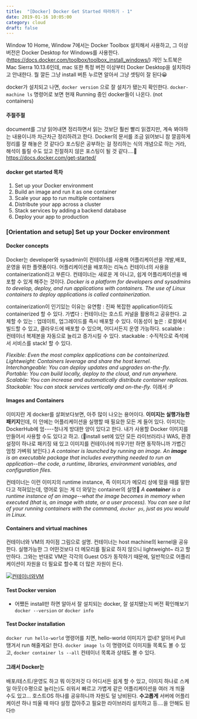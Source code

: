 ```yaml
---
title:  "[Docker] Docker Get Started 따라하기 - 1"
date: 2019-01-16 10:05:00
category: cloud
draft: false
---
```



Window 10 Home, Window 7에서는 Docker Toolbox 설치해서 사용하고, 그 이상 버전은 Docker Desktop for Windows를 사용한다. (https://docs.docker.com/toolbox/toolbox_install_windows/)
개인 노트북은 Mac Sierra 10.13.6인데, mac 또한 특정 버전 이상부터 Docker Desktop을 설치하라고 안내한다. 뭘 깔든 그냥 install 버튼 누르면 알아서 그냥 셋팅이 잘 된다😀

docker가 설치되고 나면, ```docker version``` 으로 잘 설치가 됐는지 확인한다.
```docker-machine ls``` 명령어로 보면 현재 Running 중인 docker들이 나온다. (not containers)

#### 주절주절
document를 그냥 읽어내면 정리하면서 읽는 것보단 훨씬 빨리 읽겠지만, 계속 봐야하는 내용이니까 차근차근 정리하려고 한다. Docker의 문서를 조금 읽어보니 참 깔끔하게 정리를 잘 해놓은 것 같다😏 포스팅은 공부하는 걸 정리하는 식의 개념으로 하는 거라, 해석이 틀릴 수도 있고 친절하지 않은 포스팅이 될 것 같다....🤣
https://docs.docker.com/get-started/

#### docker get started 목차

1. Set up your Docker environment
2. Build an image and run it as one container
3. Scale your app to run multiple containers
4. Distribute your app across a cluster
5. Stack services by adding a backend database
6. Deploy your app to production



### [Orientation and setup] Set up your Docker environment

#### Docker concepts
Docker는 developer와 sysadmin이 컨테이너를 사용해 어플리케이션을 개발,배포,운영을 위한 플랫폼이다. 어플리케이션을 배포하는 리눅스 컨테이너의 사용을 containerization라고 부른다. 컨테이너는 새로운 게 아니고, 쉽게 어플리케이션을 배포할 수 있게 해주는 것이다.
*Docker is a platform for developers and sysadmins to develop, deploy, and run applications with containers. The use of Linux containers to deploy applications is called containerization.*


containerization이 인기있는 이유는
유연함 : 진짜 복잡한 application이라도 containerized 할 수 있다.
가볍다 : 컨테이너는 호스트 커널을 활용하고 공유한다.
교체할 수 있는 : 업데이트, 업그레이드를 즉시 배포할 수 있다.
이동성이 높은 : 로컬에서 빌드할 수 있고, 클라우드에 배포할 수 있으며, 어디서든지 운영 가능하다.
scalable : 컨테이너 복제본을 자동으로 늘리고 증가시킬 수 있다.
stackable : 수직적으로 즉석에서 서비스를 stack! 할 수 있다.

*Flexible: Even the most complex applications can be containerized.
Lightweight: Containers leverage and share the host kernel.
Interchangeable: You can deploy updates and upgrades on-the-fly.
Portable: You can build locally, deploy to the cloud, and run anywhere.
Scalable: You can increase and automatically distribute container replicas.
Stackable: You can stack services vertically and on-the-fly.* 이래서 :P


#### Images and Containers
이미지란 게 docker를 살펴보다보면, 아주 많이 나오는 용어이다. **이미지는 실행가능한 패키지**인데, 이 안에는 어플리케이션을 실행할 때 필요한 모든 게 들어 있다. 이미지는 DockerHub에 엄----청나게 방대한 양이 있다고 한다. 내가 사용할 Docker 이미지를 만들어서 사용할 수도 있다고 하고.
(💭install set에 있던 모든 라이브러리나 WAS, 환경설정이 하나로 패키징 돼 있고 이미지를 컨테이너에 띄우기만 하면 동작하니까 가볍긴 엄청 가벼워 보인다.)
*A container is launched by running an image. An **image** is an executable package that includes everything needed to run an application--the code, a runtime, libraries, environment variables, and configuration files.*

컨테이너는 이런 이미지의 runtime instance, 즉 이미지가 메모리 상에 떴을 때를 말한다고 적혀있는데, 영어로 읽는 게 더 와닿는 container의 설명🤣
*A **container** is a runtime instance of an image--what the image becomes in memory when executed (that is, an image with state, or a user process). You can see a list of your running containers with the command, ```docker ps```, just as you would in Linux.*


#### Containers and virtual machines
컨테이너와 VM의 차이점 그림으로 설명. 컨테이너는 host machine의 kernel을 공유한다. 실행가능한 그 어떤것보다 더 메모리를 필요로 하지 않으니 lightweight~ 라고 할만하다. 그와는 반대로 VM은 각각의 Guest OS가 동작하기 때문에, 일반적으로 어플리케이션이 자원을 더 필요로 할수록 더 많은 자원이 든다.

[![컨테이너와VM](./images/docker_structure.png)](https://docs.docker.com/get-started/)


#### Test Docker version
+ 어쨌든 install만 하면 알아서 잘 설치되는 docker, 잘 설치됐는지 버전 확인해보기
```docker --version``` or ```docker info```


#### Test Docker installation
```docker run hello-world``` 명령어를 치면, hello-world 이미지가 없네? 알아서 Pull 땡겨서 run 해줄게요! 한다. ```docker image ls``` 이 명령어로 이미지들 목록도 볼 수 있고, ```docker container ls --all``` 컨테이너 목록과 상태도 볼 수 있다.


#### 그래서 Docker는
배포/테스트/운영도 하고 뭐 이것저것 다 어디서든 쉽게 할 수 있고, 이미지 하나로 스케일 아웃(수평으로 늘리는)도 쉬워서 빠르고 가볍게 같은 어플리케이션을 여러 개 띄울 수도 있고... 호스트OS 하나를 공유하니까 자원도 덜 낭비된다.
**수고롭게** 서버에 어플리케이션 하나 띄울 때 마다 설정 잡아주고 필요한 라이브러리 설치하고 등....을 안해도 된다🤓
